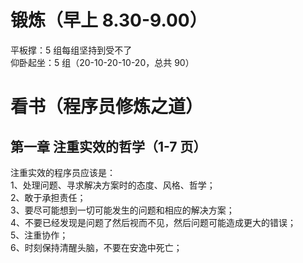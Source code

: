 # 锻炼（早上 8.30-9.00）

平板撑：5 组每组坚持到受不了  
仰卧起坐：5 组（20-10-20-10-20，总共 90）

# 看书（程序员修炼之道）

## 第一章 注重实效的哲学（1-7 页）

注重实效的程序员应该是：  
1、处理问题、寻求解决方案时的态度、风格、哲学；  
2、敢于承担责任；  
3、要尽可能想到一切可能发生的问题和相应的解决方案；  
4、不要已经发现是问题了然后视而不见，然后问题可能造成更大的错误；  
5、注重协作；  
6、时刻保持清醒头脑，不要在安逸中死亡；
